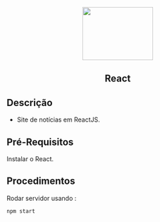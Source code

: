 <p align="center">
  <img src="https://upload.wikimedia.org/wikipedia/commons/thumb/a/a7/React-icon.svg/1280px-React-icon.svg.png" width=160 height=120 >
  
<h2 align="center">React<h2/>

  
## Descrição

- Site de notícias em ReactJS.



## Pré-Requisitos

Instalar o React.

## Procedimentos

Rodar servidor usando :
``` 
npm start 
```
